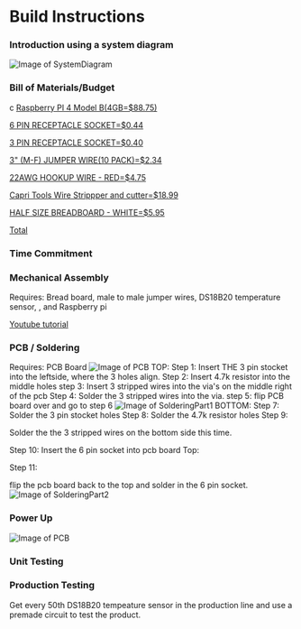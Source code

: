 # Build Instructions
### Introduction using a system diagram
![Image of SystemDiagram](https://thesweeterman.github.io/TBD/SD.PNG)

### Bill of Materials/Budget
c
[Raspberry PI 4 Model B(4GB=$88.75)](https://www.creatroninc.com/product/ds18b20-temperature-sensor-55-to-125c/?search_query=Ds18b20&results=3)

[6 PIN RECEPTACLE SOCKET=$0.44](https://www.creatroninc.com/product/6-pin-receptacle-socket/?search_query=SOCKET&results=231)

[3 PIN RECEPTACLE SOCKET=$0.40](https://www.creatroninc.com/product/3-pin-receptacle-socket/?search_query=SOCKET&results=231)

[3" (M-F) JUMPER WIRE(10 PACK)=$2.34](https://www.creatroninc.com/product/3-m-f-jumper-wire-10-pack/?search_query=CONJU&results=11)

[22AWG HOOKUP WIRE - RED=$4.75](https://www.creatroninc.com/product/22awg-hookup-wire-red/?search_query=HOOKUP+WIRE&results=23)

[Capri Tools Wire Strippper and cutter=$18.99](https://www.amazon.ca/Capri-Tools-CP20013-Professional-Stripper/dp/B01018D07K/ref=sr_1_5?crid=2Z2XTP5GSBVST&keywords=wire+stripper&qid=1576270031&sprefix=wire+%2Caps%2C163&sr=8-5)

[HALF SIZE BREADBOARD - WHITE=$5.95](https://www.creatroninc.com/product/half-size-breadboard-white/?search_query=Half+size+breadboard&results=4)

[Total](https://thesweeterman.github.io/TBD/BuildBudget.PNG)

### Time Commitment
### Mechanical Assembly
Requires: 
Bread board, male to male jumper wires, DS18B20 temperature sensor, , and Raspberry pi

[Youtube tutorial](https://www.youtube.com/watch?v=aEnS0-Jy2vE&t=87s)

### PCB / Soldering
Requires:
PCB Board
![Image of PCB](https://thesweeterman.github.io/TBD/PCB.PNG)
TOP:
Step 1:
Insert THE 3 pin stocket into the leftside, where the 3 holes align.
Step 2:
Insert 4.7k resistor into the middle holes
step 3:
Insert 3 stripped wires into the via's on the middle right of the pcb
Step 4:
Solder the 3 stripped wires into the via.
step 5:
flip PCB board over and go to step 6
![Image of SolderingPart1](https://thesweeterman.github.io/TBD/SolderingPart1.PNG)
BOTTOM:
Step 7:
Solder the 3 pin stocket holes 
Step 8:
Solder the 4.7k resistor holes
Step 9: 

Solder the the 3 stripped wires on the bottom side this time.

Step 10:
Insert the 6 pin socket into pcb board
Top:

Step 11: 

flip the pcb board back to the top and solder in the 6 pin socket.
![Image of SolderingPart2](https://thesweeterman.github.io/TBD/SolderingPart2.PNG)

### Power Up
![Image of PCB](https://thesweeterman.github.io/TBD/PowerUp.PNG)

### Unit Testing

### Production Testing
Get every 50th DS18B20 tempeature sensor in the production line and use a premade circuit to test the product.
